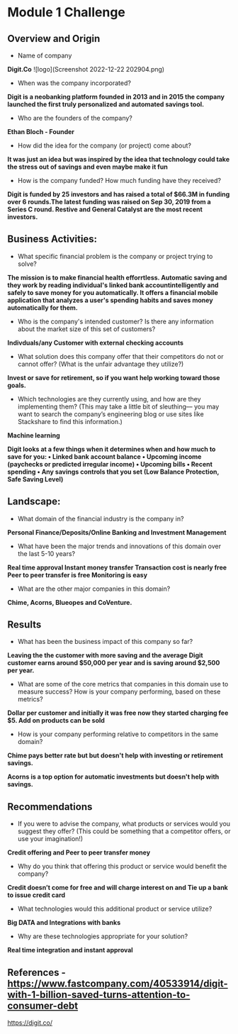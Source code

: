 # Module 1 Challenge
## Overview and Origin

* Name of company
  
**Digit.Co**
![logo](Screenshot 2022-12-22 202904.png)
 
* When was the company incorporated?

**Digit is a neobanking platform founded in 2013 and in 2015 the company launched the first truly personalized and automated savings tool.**

* Who are the founders of the company?
 
**Ethan Bloch - Founder**

* How did the idea for the company (or project) come about?

**It was just an idea but was inspired by the idea that technology could take the stress out of savings and even maybe make it fun**

* How is the company funded? How much funding have they received?
 
**Digit is funded by 25 investors and  has raised a total of $66.3M in funding over 6 rounds.The latest funding was raised on Sep 30, 2019 from a Series C round. Restive and General Catalyst are the most recent investors.**

## Business Activities:

* What specific financial problem is the company or project trying to solve?

**The mission is to make financial health efforrtless. Automatic saving and they work by reading individual's linked bank accountintelligently and safely to save money for you automatically. It offers a financial mobile application that analyzes a user's spending habits and saves money automatically for them.**

* Who is the company's intended customer?  Is there any information about the market size of this set of customers?
 
**Indivduals/any Customer with external checking accounts**

* What solution does this company offer that their competitors do not or cannot offer? (What is the unfair advantage they utilize?)
 
**Invest or save for retirement, so if you want help working toward those goals.**

* Which technologies are they currently using, and how are they implementing them? (This may take a little bit of sleuthing–– you may want to search the company’s engineering blog or use sites like Stackshare to find this information.)

**Machine learning**

**Digit looks at a few things when it determines when and how much to save for you:
  •	Linked bank account balance
  •	Upcoming income (paychecks or predicted irregular income)
  •	Upcoming bills
  •	Recent spending
  •	Any savings controls that you set (Low Balance Protection, Safe Saving Level)**


## Landscape:

* What domain of the financial industry is the company in?
  
**Personal Finance/Deposits/Online Banking and Investment Management**

* What have been the major trends and innovations of this domain over the last 5-10 years?
  
**Real time approval
   Instant money transfer
   Transaction cost is nearly free
   Peer to peer transfer is free
   Monitoring is easy**

* What are the other major companies in this domain?
  
**Chime, Acorns, Blueopes and CoVenture.**


## Results

* What has been the business impact of this company so far?
  
**Leaving the the customer with more saving and the average Digit customer earns around $50,000 per year and is saving around $2,500 per year.**

* What are some of the core metrics that companies in this domain use to measure success? How is your company performing, based on these metrics?
  
**Dollar per customer and initially it was free now they started charging fee $5. Add on products can be sold**

* How is your company performing relative to competitors in the same domain?

**Chime pays better rate but but doesn't help with investing or retirement savings.**

**Acorns is a top option for automatic investments but doesn't help with savings.**

## Recommendations

* If you were to advise the company, what products or services would you suggest they offer? (This could be something that a competitor offers, or use your imagination!)
 
**Credit offering and Peer to peer transfer money**

* Why do you think that offering this product or service would benefit the company?
 
**Credit doesn’t come for free and will charge interest on and Tie up a bank to issue credit card**

* What technologies would this additional product or service utilize?
  
**Big DATA and Integrations with banks**

* Why are these technologies appropriate for your solution?
 
**Real time integration and instant approval**



## References - https://www.fastcompany.com/40533914/digit-with-1-billion-saved-turns-attention-to-consumer-debt
https://digit.co/
